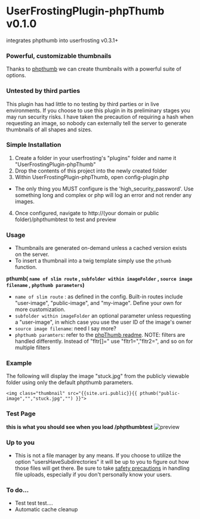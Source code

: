 # UserFrostingPlugin-phpThumb v0.1.0
integrates phpthumb into userfrosting v0.3.1+

### Powerful, customizable thumbnails
Thanks to [phpthumb](http://sourceforge.net/projects/phpthumb/) we can create thumbnails with a powerful suite of options.

### Untested by third parties
This plugin has had little to no testing by third parties or in live environments. If you choose to use this plugin in its preliminary stages you may run security risks. I have taken the precaution of requiring a hash when requesting an image, so nobody can externally tell the server to generate thumbnails of all shapes and sizes.

### Simple Installation
1. Create a folder in your userfrosting's "plugins" folder and name it "UserFrostingPlugin-phpThumb"
2. Drop the contents of this project into the newly created folder
3. Within UserFrostingPlugin-phpThumb, open config-plugin.php
  * The only thing you MUST configure is the 'high_security_password'. Use something long and complex or php will log an error and not render any images.
4. Once configured, navigate to http://(your domain or public folder)/phpthumbtest to test and preview

### Usage
* Thumbnails are generated on-demand unless a cached version exists on the server.
* To insert a thumbnail into a twig template simply use the `pthumb` function. 

**pthumb( `name of slim route` , `subfolder within imageFolder` , `source image filename` , `phpthumb parameters`)**
* `name of slim route` : as defined in the config. Built-in routes include "user-image", "public-image", and "my-image". Define your own for more customization.
* `subfolder within imageFolder` an optional parameter unless requesting a "user-image", in which case you use the user ID of the image's owner
* `source image filename`: need I say more?
* `phpthumb paramters`: refer to the [phpThumb readme](http://phpthumb.sourceforge.net/demo/docs/phpthumb.readme.txt). NOTE: filters are handled differently. Instead of "fltr[]=" use "fltr1=","fltr2=", and so on for multiple filters

### Example
The following will display the image "stuck.jpg" from the publicly viewable folder using only the default phpthumb parameters.
```
<img class="thumbnail" src="{{site.uri.public}}{{ pthumb("public-image","","stuck.jpg","") }}">
```

### Test Page
**this is what you should see when you load /phpthumbtest**
![preview](https://cloud.githubusercontent.com/assets/593791/11167826/2d55630c-8b41-11e5-9f4f-1a9ebe68be81.jpg)

### Up to you
* This is not a file manager by any means. If you choose to utilize the option "usersHaveSubdirectories" it will be up to you to figure out how those files will get there. Be sure to take [safety precautions](http://security.stackexchange.com/questions/32852/risks-of-a-php-image-upload-form) in handling file uploads, especially if you don't personally know your users.



### To do...
* Test test test....
* Automatic cache cleanup
